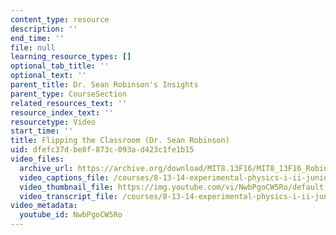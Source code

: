 ```yaml
---
content_type: resource
description: ''
end_time: ''
file: null
learning_resource_types: []
optional_tab_title: ''
optional_text: ''
parent_title: Dr. Sean Robinson's Insights
parent_type: CourseSection
related_resources_text: ''
resource_index_text: ''
resourcetype: Video
start_time: ''
title: Flipping the Classroom (Dr. Sean Robinson)
uid: dfefc37d-be8f-873c-093a-d423c1fe1b15
video_files:
  archive_url: https://archive.org/download/MIT8.13F16/MIT8_13F16_Robinson_Flipping_the_Classroom_300k.mp4
  video_captions_file: /courses/8-13-14-experimental-physics-i-ii-junior-lab-fall-2016-spring-2017/28d4dcec5cb152c4838d72879266e0a8_NwbPgoCW5Ro.vtt
  video_thumbnail_file: https://img.youtube.com/vi/NwbPgoCW5Ro/default.jpg
  video_transcript_file: /courses/8-13-14-experimental-physics-i-ii-junior-lab-fall-2016-spring-2017/3f8e4358b8b71dd939da224fd7398842_NwbPgoCW5Ro.pdf
video_metadata:
  youtube_id: NwbPgoCW5Ro
---
```

